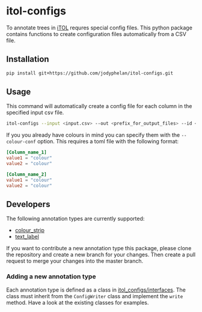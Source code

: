 # itol-configs

To annotate trees in [iTOL](https://itol.embl.de/) requres special config files.
This python package contains functions to create configuration files automatically from a CSV file.

## Installation

```bash
pip install git+https://github.com/jodyphelan/itol-configs.git
```

## Usage

This command will automatically create a config file for each column in the specified input csv file.

```bash
itol-configs --input <input.csv> --out <prefix_for_output_files> --id <id_column> --type <annotation_type>
```

If you you already have colours in mind you can specify them with the `--colour-conf` option. This requires a toml file with the following format:

```toml
[Column_name_1]
value1 = "colour"
value2 = "colour"

[Column_name_2]
value1 = "colour"
value2 = "colour"
```

## Developers

The following annotation types are currently supported:

- [colour_strip](https://itol.embl.de/help.cgi#strip)
- [text_label](https://itol.embl.de/help.cgi#textlabels)

If you want to contribute a new annotation type this package, please clone the repository and create a new branch for your changes. Then create a pull request to merge your changes into the master branch.

### Adding a new annotation type

Each annotation type is defined as a class in [itol_configs/interfaces](https://github.com/jodyphelan/itol-configs/tree/main/itol_configs/interfaces). The class must inherit from the `ConfigWriter` class and implement the `write` method. Have a look at the existing classes for examples.
